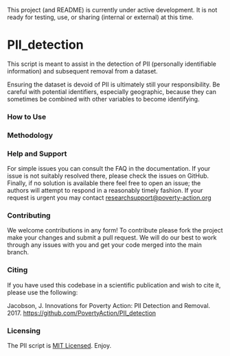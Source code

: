 This project (and README) is currently under active development. It is not ready for testing, use, or sharing (internal or external) at this time.

# PII_detection

This script is meant to assist in the detection of PII (personally identifiable information) and subsequent removal from a dataset.

Ensuring the dataset is devoid of PII is ultimately still your responsibility. Be careful with potential identifiers, especially geographic, because they can sometimes be combined with other variables to become identifying.

### How to Use

### Methodology

### Help and Support

For simple issues you can consult the FAQ in the documentation. If your issue is not suitably resolved there, please check the issues on GitHub. Finally, if no solution is available there feel free to open an issue; the authors will attempt to respond in a reasonably timely fashion. If your request is urgent you may contact researchsupport@poverty-action.org

### Contributing

We welcome contributions in any form! To contribute please fork the project make your changes and submit a pull request. We will do our best to work through any issues with you and get your code merged into the main branch.

### Citing

If you have used this codebase in a scientific publication and wish to cite it, please use the following:

Jacobson, J. Innovations for Poverty Action: PII Detection and Removal. 2017. https://github.com/PovertyAction/PII_detection

### Licensing

The PII script is [MIT Licensed](https://github.com/PovertyAction/PII_detection/blob/master/LICENSE). Enjoy.
